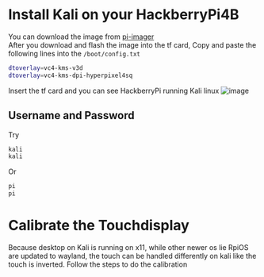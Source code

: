 # Install Kali on your HackberryPi4B

You can download the image from [pi-imager](https://www.raspberrypi.com/software/)  
After you download and flash the image into the tf card, Copy and paste the following lines into the `/boot/config.txt`  

```sh
dtoverlay=vc4-kms-v3d
dtoverlay=vc4-kms-dpi-hyperpixel4sq
```

Insert the tf card and you can see HackberryPi running Kali linux
![image](https://github.com/user-attachments/assets/9a049e49-eef4-46af-961e-31cb7b6daf2d)


## Username and Password

Try 
```sh
kali
kali
```
Or
```sh
pi
pi
```

# Calibrate the Touchdisplay

Because desktop on Kali is running on x11, while other newer os lie RpiOS are updated to wayland, the touch can be handled differently on kali like the touch is inverted.
Follow the steps to do the calibration
